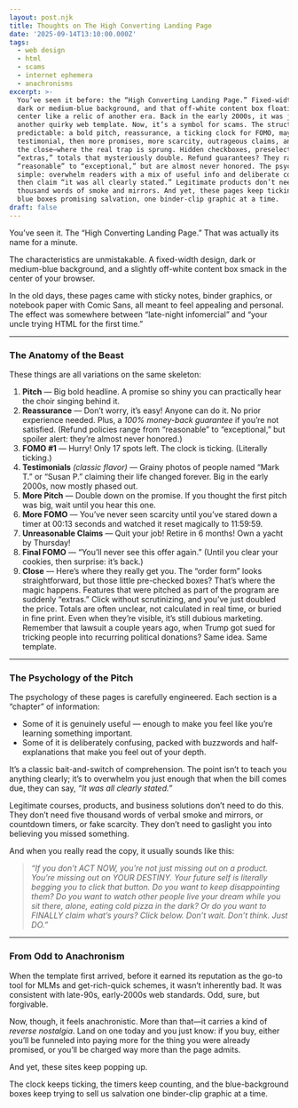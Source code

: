 ```yaml
---
layout: post.njk
title: Thoughts on The High Converting Landing Page
date: '2025-09-14T13:10:00.000Z'
tags:
  - web design
  - html
  - scams
  - internet ephemera
  - anachronisms
excerpt: >-
  You’ve seen it before: the “High Converting Landing Page.” Fixed-width design,
  dark or medium-blue background, and that off-white content box floating dead
  center like a relic of another era. Back in the early 2000s, it was just
  another quirky web template. Now, it’s a symbol for scams. The structure is
  predictable: a bold pitch, reassurance, a ticking clock for FOMO, maybe a
  testimonial, then more promises, more scarcity, outrageous claims, and finally
  the close—where the real trap is sprung. Hidden checkboxes, preselected
  “extras,” totals that mysteriously double. Refund guarantees? They range from
  “reasonable” to “exceptional,” but are almost never honored. The psychology is
  simple: overwhelm readers with a mix of useful info and deliberate confusion,
  then claim “it was all clearly stated.” Legitimate products don’t need five
  thousand words of smoke and mirrors. And yet, these pages keep ticking along,
  blue boxes promising salvation, one binder-clip graphic at a time.
draft: false
---
```

You’ve seen it. The “High Converting Landing Page.” That was actually its name for a minute.

The characteristics are unmistakable. A fixed-width design, dark or medium-blue background, and a slightly off-white content box smack in the center of your browser.

In the old days, these pages came with sticky notes, binder graphics, or notebook paper with Comic Sans, all meant to feel appealing and personal. The effect was somewhere between “late-night infomercial” and “your uncle trying HTML for the first time.”

---

### The Anatomy of the Beast

These things are all variations on the same skeleton:

1. **Pitch** — Big bold headline. A promise so shiny you can practically hear the choir singing behind it.
2. **Reassurance** — Don’t worry, it’s easy! Anyone can do it. No prior experience needed. Plus, a *100% money-back guarantee* if you’re not satisfied. (Refund policies range from “reasonable” to “exceptional,” but spoiler alert: they’re almost never honored.)
3. **FOMO #1** — Hurry! Only 17 spots left. The clock is ticking. (Literally ticking.)
4. **Testimonials** *(classic flavor)* — Grainy photos of people named “Mark T.” or “Susan P.” claiming their life changed forever. Big in the early 2000s, now mostly phased out.
5. **More Pitch** — Double down on the promise. If you thought the first pitch was big, wait until you hear this one.
6. **More FOMO** — You’ve never seen scarcity until you’ve stared down a timer at 00:13 seconds and watched it reset magically to 11:59:59.
7. **Unreasonable Claims** — Quit your job! Retire in 6 months! Own a yacht by Thursday!
8. **Final FOMO** — “You’ll never see this offer again.” (Until you clear your cookies, then surprise: it’s back.)
9. **Close** — Here’s where they really get you. The “order form” looks straightforward, but those little pre-checked boxes? That’s where the magic happens. Features that were pitched as part of the program are suddenly “extras.” Click without scrutinizing, and you’ve just doubled the price. Totals are often unclear, not calculated in real time, or buried in fine print. Even when they’re visible, it’s still dubious marketing. Remember that lawsuit a couple years ago, when Trump got sued for tricking people into recurring political donations? Same idea. Same template.

---

### The Psychology of the Pitch

The psychology of these pages is carefully engineered. Each section is a “chapter” of information:

* Some of it is genuinely useful — enough to make you feel like you’re learning something important.
* Some of it is deliberately confusing, packed with buzzwords and half-explanations that make you feel out of your depth.

It’s a classic bait-and-switch of comprehension. The point isn’t to teach you anything clearly; it’s to overwhelm you just enough that when the bill comes due, they can say, *“It was all clearly stated.”*

Legitimate courses, products, and business solutions don’t need to do this. They don’t need five thousand words of verbal smoke and mirrors, or countdown timers, or fake scarcity. They don’t need to gaslight you into believing you missed something.

And when you really read the copy, it usually sounds like this:

> *“If you don’t ACT NOW, you’re not just missing out on a product. You’re missing out on YOUR DESTINY. Your future self is literally begging you to click that button. Do you want to keep disappointing them? Do you want to watch other people live your dream while you sit there, alone, eating cold pizza in the dark? Or do you want to FINALLY claim what’s yours? Click below. Don’t wait. Don’t think. Just DO.”*

---

### From Odd to Anachronism

When the template first arrived, before it earned its reputation as the go-to tool for MLMs and get-rich-quick schemes, it wasn’t inherently bad. It was consistent with late-90s, early-2000s web standards. Odd, sure, but forgivable.

Now, though, it feels anachronistic. More than that—it carries a kind of *reverse nostalgia*. Land on one today and you just know: if you buy, either you’ll be funneled into paying more for the thing you were already promised, or you’ll be charged way more than the page admits.

And yet, these sites keep popping up.

The clock keeps ticking, the timers keep counting, and the blue-background boxes keep trying to sell us salvation one binder-clip graphic at a time.
